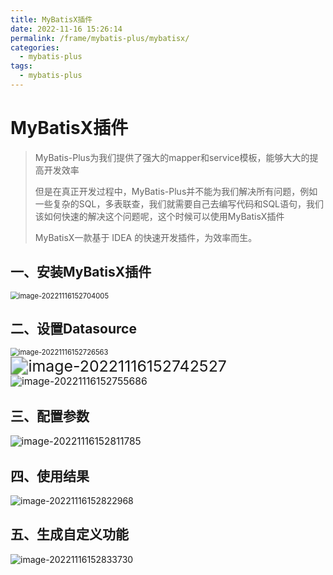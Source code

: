 ```yaml
---
title: MyBatisX插件
date: 2022-11-16 15:26:14
permalink: /frame/mybatis-plus/mybatisx/
categories:
  - mybatis-plus
tags:
  - mybatis-plus
---
```


# MyBatisX插件

> MyBatis-Plus为我们提供了强大的mapper和service模板，能够大大的提高开发效率
>
> 但是在真正开发过程中，MyBatis-Plus并不能为我们解决所有问题，例如一些复杂的SQL，多表联查，我们就需要自己去编写代码和SQL语句，我们该如何快速的解决这个问题呢，这个时候可以使用MyBatisX插件
>
> MyBatisX一款基于 IDEA 的快速开发插件，为效率而生。

## 一、安装MyBatisX插件

<img src="https://cdn.staticaly.com/gh/jinmunan/imgs@master/frame/mybatis-plus/mybatisx/image-20221116152704005.png" alt="image-20221116152704005" style="zoom:80%;" />

## 二、设置Datasource

<img src="https://cdn.staticaly.com/gh/jinmunan/imgs@master/frame/mybatis-plus/mybatisx/image-20221116152726563.png" alt="image-20221116152726563" style="zoom: 80%;" />

<img src="https://cdn.staticaly.com/gh/jinmunan/imgs@master/frame/mybatis-plus/mybatisx/image-20221116152742527.png" alt="image-20221116152742527" style="zoom:178%;" />

<img src="https://cdn.staticaly.com/gh/jinmunan/imgs@master/frame/mybatis-plus/mybatisx/image-20221116152755686.png" alt="image-20221116152755686" style="zoom:112%;" />

## 三、配置参数

<img src="https://cdn.staticaly.com/gh/jinmunan/imgs@master/frame/mybatis-plus/mybatisx/image-20221116152811785.png" alt="image-20221116152811785" style="zoom:110%;" />

## 四、使用结果

![image-20221116152822968](https://cdn.staticaly.com/gh/jinmunan/imgs@master/frame/mybatis-plus/mybatisx/image-20221116152822968.png)

## 五、生成自定义功能

![image-20221116152833730](https://cdn.staticaly.com/gh/jinmunan/imgs@master/frame/mybatis-plus/mybatisx/image-20221116152833730.png)
